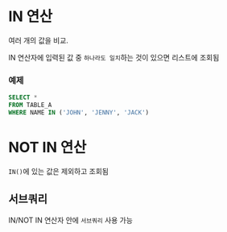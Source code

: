 # IN 연산
여러 개의 값을 비교.

IN 연산자에 입력된 값 중 `하나라도 일치`하는 것이 있으면 리스트에 조회됨

### 예제
```SQL
SELECT *
FROM TABLE_A
WHERE NAME IN ('JOHN', 'JENNY', 'JACK')
```

# NOT IN 연산
`IN()`에 있는 값은 제외하고 조회됨

## 서브쿼리
IN/NOT IN 연산자 안에 `서브쿼리` 사용 가능